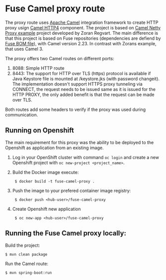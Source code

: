 # Fuse Camel proxy route
The proxy route uses [Apache Camel](https://camel.apache.org/components/2.x/) integration framework to create HTTP proxy usign [Camel HTTP4](https://camel.apache.org/components/2.x/http4-component.html) component. The project is based on [Camel Netty Proxy example](https://github.com/zregvart/camel-netty-proxy) project developed by Zoran Regvart. The main difference is that this project is based on Fuse repositories (dependencies are defiend by [Fuse BOM file](https://mvnrepository.com/artifact/org.jboss.redhat-fuse/fuse-springboot-bom?repo=redhat-ga)), with Camel version 2.23. In contrast with Zorans example, that uses Camel 3.

The proxy offers two Camel routes on different ports:
1. 8088: Simple HTTP route
2. 8443: The support for HTTP over TLS (https) protocol is available if Java Keystore file is mounted at /keystore.jks (with password changeit). The implementation doesn't support HTTPS proxy tunneling via CONNECT, the request needs to be issued same as it is issued for the HTTP PROXY, the only added benefit is that the request can be made over TLS.

Both routes add some headers to verify if the proxy was used during communication.

## Running on Openshift
The main requirement for this proxy was the ability to be deployed to the Openshift as application from an existing image.

1. Log in your OpenShift cluster with command `oc login` and create a new Openshift project with `oc new-project <project_name>`.

2. Build the Docker image execute:

        $ docker build -t fuse-camel-proxy .

3. Push the image to your prefered container image registry:

        $ docker push <hub-user>/fuse-camel-proxy

4. Create Openshift new application

        $ oc new-app <hub-user>/fuse-camel-proxy

## Running the Fuse Camel proxy locally:
Build the project:

    $ mvn clean package

Run the Camel route:

    $ mvn spring-boot:run
